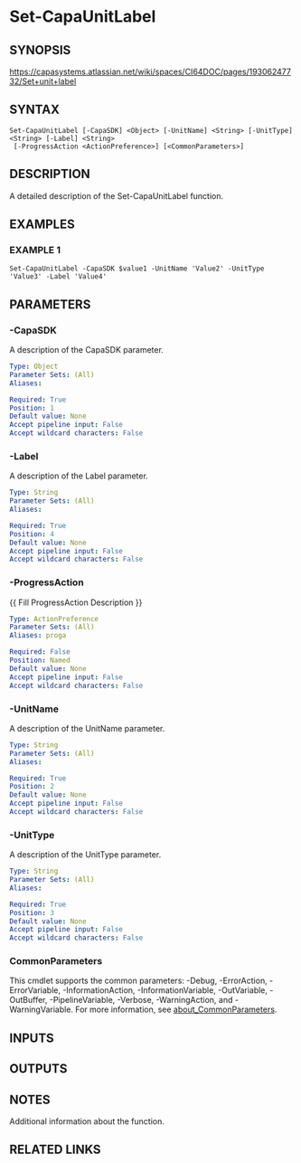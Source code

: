 # Set-CapaUnitLabel

## SYNOPSIS
https://capasystems.atlassian.net/wiki/spaces/CI64DOC/pages/19306247732/Set+unit+label

## SYNTAX

```
Set-CapaUnitLabel [-CapaSDK] <Object> [-UnitName] <String> [-UnitType] <String> [-Label] <String>
 [-ProgressAction <ActionPreference>] [<CommonParameters>]
```

## DESCRIPTION
A detailed description of the Set-CapaUnitLabel function.

## EXAMPLES

### EXAMPLE 1
```
Set-CapaUnitLabel -CapaSDK $value1 -UnitName 'Value2' -UnitType 'Value3' -Label 'Value4'
```

## PARAMETERS

### -CapaSDK
A description of the CapaSDK parameter.

```yaml
Type: Object
Parameter Sets: (All)
Aliases:

Required: True
Position: 1
Default value: None
Accept pipeline input: False
Accept wildcard characters: False
```

### -Label
A description of the Label parameter.

```yaml
Type: String
Parameter Sets: (All)
Aliases:

Required: True
Position: 4
Default value: None
Accept pipeline input: False
Accept wildcard characters: False
```

### -ProgressAction
{{ Fill ProgressAction Description }}

```yaml
Type: ActionPreference
Parameter Sets: (All)
Aliases: proga

Required: False
Position: Named
Default value: None
Accept pipeline input: False
Accept wildcard characters: False
```

### -UnitName
A description of the UnitName parameter.

```yaml
Type: String
Parameter Sets: (All)
Aliases:

Required: True
Position: 2
Default value: None
Accept pipeline input: False
Accept wildcard characters: False
```

### -UnitType
A description of the UnitType parameter.

```yaml
Type: String
Parameter Sets: (All)
Aliases:

Required: True
Position: 3
Default value: None
Accept pipeline input: False
Accept wildcard characters: False
```

### CommonParameters
This cmdlet supports the common parameters: -Debug, -ErrorAction, -ErrorVariable, -InformationAction, -InformationVariable, -OutVariable, -OutBuffer, -PipelineVariable, -Verbose, -WarningAction, and -WarningVariable. For more information, see [about_CommonParameters](http://go.microsoft.com/fwlink/?LinkID=113216).

## INPUTS

## OUTPUTS

## NOTES
Additional information about the function.

## RELATED LINKS
